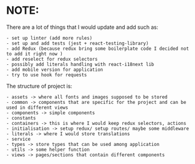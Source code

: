 # NOTE:

There are a lot of things that I would update and add such as:

    - set up linter (add more rules)
    - set up and add tests (jest + react-testing-library)
    - add Redux (because redux bring some boilerplate code I decided not to add it right now )
    - add reselect for redux selectors 
    - possibly add literals handling with react-i18next lib
    - add mobile version for application
    - try to use hook for requests

The structure of project is:

    - assets -> where all fonts and images supposed to be stored
    - common -> components that are specific for the project and can be used in different views
    - components -> simple components 
    - constants
    - containers -> this is where I would keep redux selectors, actions
    - initialisation -> setup redux/ setup routes/ maybe some middleware
    - literals -> where I would store translations
    - service
    - types -> store types that can be used among application
    - utils -> some helper function
    - views -> pages/sections that contain different components
